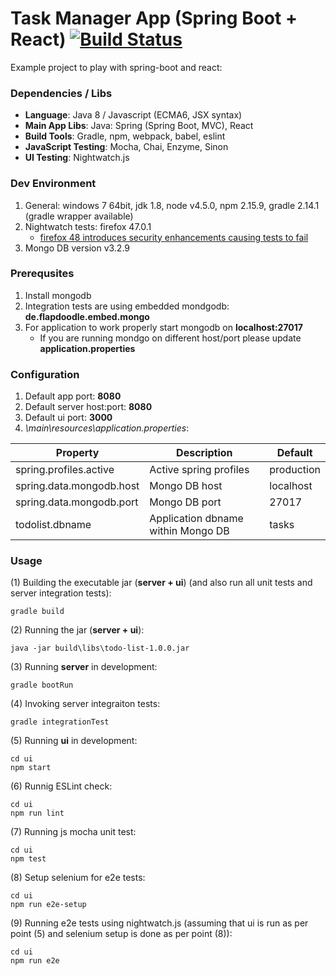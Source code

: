 Task Manager App (Spring Boot + React) [![Build Status](https://travis-ci.org/mmadej85/todo-list.svg?branch=master)](https://travis-ci.org/mmadej85/todo-list)
=======================

Example project to play with spring-boot and react:

### Dependencies / Libs

* **Language**: Java 8 / Javascript (ECMA6, JSX syntax)
* **Main App Libs**: Java: Spring (Spring Boot, MVC), React
* **Build Tools**: Gradle, npm, webpack, babel, eslint
* **JavaScript Testing**: Mocha, Chai, Enzyme, Sinon
* **UI Testing**: Nightwatch.js

### Dev Environment
1. General: windows 7 64bit, jdk 1.8, node v4.5.0, npm 2.15.9, gradle 2.14.1 (gradle wrapper available)
2. Nightwatch tests: firefox 47.0.1
    * [firefox 48 introduces security enhancements causing tests to fail](https://github.com/SeleniumHQ/selenium/issues/2559)
3. Mongo DB version v3.2.9

### Prerequsites
1. Install mongodb
2. Integration tests are using embedded mondgodb: **de.flapdoodle.embed.mongo**
2. For application to work properly start mongodb on **localhost:27017**
    * If you are running mondgo on different host/port please update **application.properties**

### Configuration
1. Default app port: **8080**
2. Default server host:port: **8080**
3. Default ui port: **3000**
4. *\main\resources\application.properties*:

| Property | Description | Default |
| --- | --- | --- |
| spring.profiles.active | Active spring profiles | production |
| spring.data.mongodb.host | Mongo DB host | localhost |
| spring.data.mongodb.port | Mongo DB port | 27017 |
| todolist.dbname | Application dbname within Mongo DB | tasks |

### Usage
(1) Building the executable jar (**server + ui**) (and also run all unit tests and server integration tests):
```
gradle build
```
(2) Running the jar (**server + ui**):
```
java -jar build\libs\todo-list-1.0.0.jar
```
(3) Running **server** in development:
```
gradle bootRun
```
(4) Invoking server integraiton tests:
```
gradle integrationTest
```
(5) Running **ui** in development:
```
cd ui
npm start
```
(6) Runnig ESLint check:
```
cd ui
npm run lint
```
(7) Running js mocha unit test:
```
cd ui
npm test
```
(8) Setup selenium for e2e tests:
```
cd ui
npm run e2e-setup
```
(9) Running e2e tests using nightwatch.js (assuming that ui is run as per point (5) and selenium setup is done as per point (8)):
```
cd ui
npm run e2e
```
